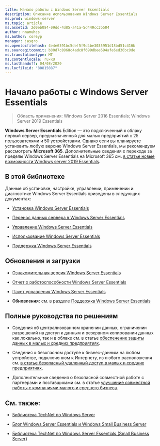 ```yaml
---
title: Начало работы с Windows Server Essentials
description: Описание использования Windows Server Essentials
ms.prod: windows-server
ms.topic: article
ms.assetid: 2d0eb084-09dd-4d85-a41a-5d449cc3b504
author: nnamuhcs
ms.author: coreyp
manager: jasgro
ms.openlocfilehash: 4e4e6391bc5def5f9d4be3035951d18bd51c416b
ms.sourcegitcommit: b00d7c8968c4adc8f699dbee694afe6ed36bc9de
ms.translationtype: MT
ms.contentlocale: ru-RU
ms.lasthandoff: 04/08/2020
ms.locfileid: "80815087"
---
```

# <a name="get-started-with-windows-server-essentials"></a>Начало работы с Windows Server Essentials 

>Область применения: Windows Server 2016 Essentials; Windows Server 2019 Essentials

**Windows Server Essentials** Edition — это подключенный к облаку первый сервер, предназначенный для малых предприятий с 25 пользователями и 50 устройствами. Однако если вы планируете установить любую версию Windows Server Essentials, мы рекомендуем рассмотреть **Microsoft 365**. Дополнительные сведения о переходе за пределы Windows Server Essentials на Microsoft 365 см. [в статье новые возможности Windows server 2019 Essentials](what-s-new-19.md).
  
## <a name="in-this-library"></a>В этой библиотеке  
 Данные об установке, настройке, управлении, применении и диагностике Windows Server Essentials приведены в следующих документах:  
  

-   [Установка Windows Server Essentials](../install/Install-Windows-Server-Essentials.md)   
  
-   [Перенос данных сервера в Windows Server Essentials](../migrate/Migrate-Server-Data-to-Windows-Server-Essentials.md)  
  
-   [Управление Windows Server Essentials](../manage/Manage-Windows-Server-Essentials.md)  
  
-   [Использование Windows Server Essentials](../use/Use-Windows-Server-Essentials.md)  
  
-   [Поддержка Windows Server Essentials](../support/Support-Windows-Server-Essentials.md)  
  
## <a name="updates-and-downloads"></a>Обновления и загрузки  
  
-   [Ознакомительная версия Windows Server Essentials](https://technet.microsoft.com/evalcenter/dn205288.aspx?wt.mc_id=TEC_144_1_7)  
  
-   [Отчет о работоспособности Windows Server Essentials](https://www.microsoft.com/download/details.aspx?id=35565)  
  
-   [Пакет управления Windows Server Essentials](https://www.microsoft.com/download/details.aspx?id=35560)  
 
  
-   **Обновления:** см. в разделе [Поддержка Windows Server Essentials](../support/Support-Windows-Server-Essentials.md)  
  
## <a name="end-to-end-solution-guides"></a>Полные руководства по решениям  
  
-    Сведения об централизованном хранении данных, ограничении разрешений на доступ к данным и резервном копировании данных как локально, так и в облаке см. в статье [обеспечение защиты данных в малых и средних предприятиях](https://technet.microsoft.com/library/dn582043.aspx).  
  
-    Сведения о безопасном доступе к бизнес-данным на любом устройстве, подключенном к Интернету, из любого расположения см. [в статье безопасный удаленный доступ в малых и средних предприятиях](https://technet.microsoft.com/library/dn629457.aspx).  
  
-    Дополнительные сведения о безопасной совместной работе с партнерами и поставщиками см. в статье [улучшение совместной работы с компаниями малого и среднего бизнеса](https://technet.microsoft.com/library/dn747893.aspx).  
  
## <a name="see-also"></a>См. также:  
  
-   [Библиотека TechNet по Windows Server](https://technet.microsoft.com/library/bb625087.aspx)  
  
-   [Блог Windows Server Essentials и Windows Small Business Server](https://blogs.technet.com/b/sbs/)  
  
-   [Библиотека TechNet по Windows Server Essentials (Small Business Server)](https://technet.microsoft.com/library/cc514417.aspx)
